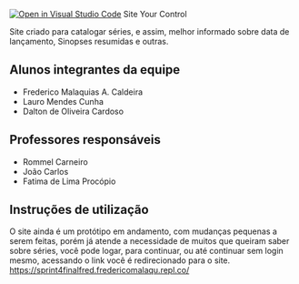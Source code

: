 [![Open in Visual Studio Code](https://classroom.github.com/assets/open-in-vscode-f059dc9a6f8d3a56e377f745f24479a46679e63a5d9fe6f495e02850cd0d8118.svg)](https://classroom.github.com/online_ide?assignment_repo_id=459849&assignment_repo_type=GroupAssignmentRepo)
 Site Your Control

Site criado para catalogar séries, e assim, melhor informado sobre data de lançamento, Sinopses resumidas e outras.

## Alunos integrantes da equipe

* Frederico Malaquias A. Caldeira
* Lauro Mendes Cunha
* Dalton de Oliveira Cardoso


## Professores responsáveis

* Rommel Carneiro
* João Carlos
* Fatima de Lima Procópio

## Instruções de utilização

 O site ainda é um protótipo em andamento, com mudanças pequenas a serem feitas, porém já atende a necessidade de muitos que queiram saber sobre séries, você pode logar, para continuar, ou até continuar sem login mesmo, acessando o link você é redirecionado para o site. https://sprint4finalfred.fredericomalaqu.repl.co/
